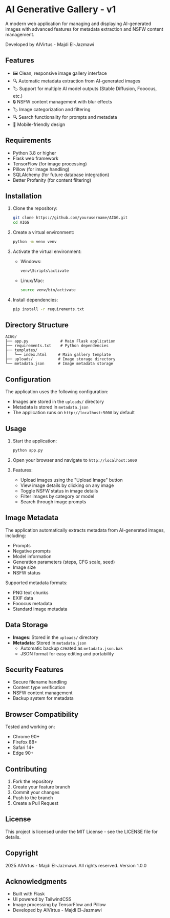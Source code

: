 # AI Generative Gallery - v1

A modern web application for managing and displaying AI-generated images with advanced features for metadata extraction and NSFW content management.

Developed by AIVirtus - Majdi El-Jazmawi

## Features

- 🖼️ Clean, responsive image gallery interface
- 🔍 Automatic metadata extraction from AI-generated images
- 🏷️ Support for multiple AI model outputs (Stable Diffusion, Fooocus, etc.)
- 🔒 NSFW content management with blur effects
- 🏷️ Image categorization and filtering
- 🔍 Search functionality for prompts and metadata
- 📱 Mobile-friendly design

## Requirements

- Python 3.8 or higher
- Flask web framework
- TensorFlow (for image processing)
- Pillow (for image handling)
- SQLAlchemy (for future database integration)
- Better Profanity (for content filtering)

## Installation

1. Clone the repository:
   ```bash
   git clone https://github.com/yourusername/AIGG.git
   cd AIGG
   ```

2. Create a virtual environment:
   ```bash
   python -m venv venv
   ```

3. Activate the virtual environment:
   - Windows:
     ```bash
     venv\Scripts\activate
     ```
   - Linux/Mac:
     ```bash
     source venv/bin/activate
     ```

4. Install dependencies:
   ```bash
   pip install -r requirements.txt
   ```

## Directory Structure

```
AIGG/
├── app.py              # Main Flask application
├── requirements.txt    # Python dependencies
├── templates/         
│   └── index.html     # Main gallery template
├── uploads/           # Image storage directory
└── metadata.json      # Image metadata storage
```

## Configuration

The application uses the following configuration:
- Images are stored in the `uploads/` directory
- Metadata is stored in `metadata.json`
- The application runs on `http://localhost:5000` by default

## Usage

1. Start the application:
   ```bash
   python app.py
   ```

2. Open your browser and navigate to `http://localhost:5000`

3. Features:
   - Upload images using the "Upload Image" button
   - View image details by clicking on any image
   - Toggle NSFW status in image details
   - Filter images by category or model
   - Search through image prompts

## Image Metadata

The application automatically extracts metadata from AI-generated images, including:
- Prompts
- Negative prompts
- Model information
- Generation parameters (steps, CFG scale, seed)
- Image size
- NSFW status

Supported metadata formats:
- PNG text chunks
- EXIF data
- Fooocus metadata
- Standard image metadata

## Data Storage

- **Images**: Stored in the `uploads/` directory
- **Metadata**: Stored in `metadata.json`
  - Automatic backup created as `metadata.json.bak`
  - JSON format for easy editing and portability

## Security Features

- Secure filename handling
- Content type verification
- NSFW content management
- Backup system for metadata

## Browser Compatibility

Tested and working on:
- Chrome 90+
- Firefox 88+
- Safari 14+
- Edge 90+

## Contributing

1. Fork the repository
2. Create your feature branch
3. Commit your changes
4. Push to the branch
5. Create a Pull Request

## License

This project is licensed under the MIT License - see the LICENSE file for details.

## Copyright

 2025 AIVirtus - Majdi El-Jazmawi. All rights reserved.
Version 1.0.0

## Acknowledgments

- Built with Flask
- UI powered by TailwindCSS
- Image processing by TensorFlow and Pillow
- Developed by AIVirtus - Majdi El-Jazmawi

